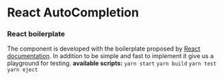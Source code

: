 # React AutoCompletion

### React boilerplate

The component is developed with the boilerplate proposed by [React documentation](https://facebook.github.io/react/docs/installation.html).
In addition to be simple and fast to implement it give us a playground for testing.
**available scripts:**
`yarn start`
`yarn build`
`yarn test`
`yarn eject`
